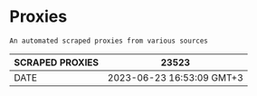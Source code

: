 # Proxies
    An automated scraped proxies from various sources

| SCRAPED PROXIES | 23523            |
|-----------------|---------------------------|
| DATE            | 2023-06-23 16:53:09 GMT+3          |